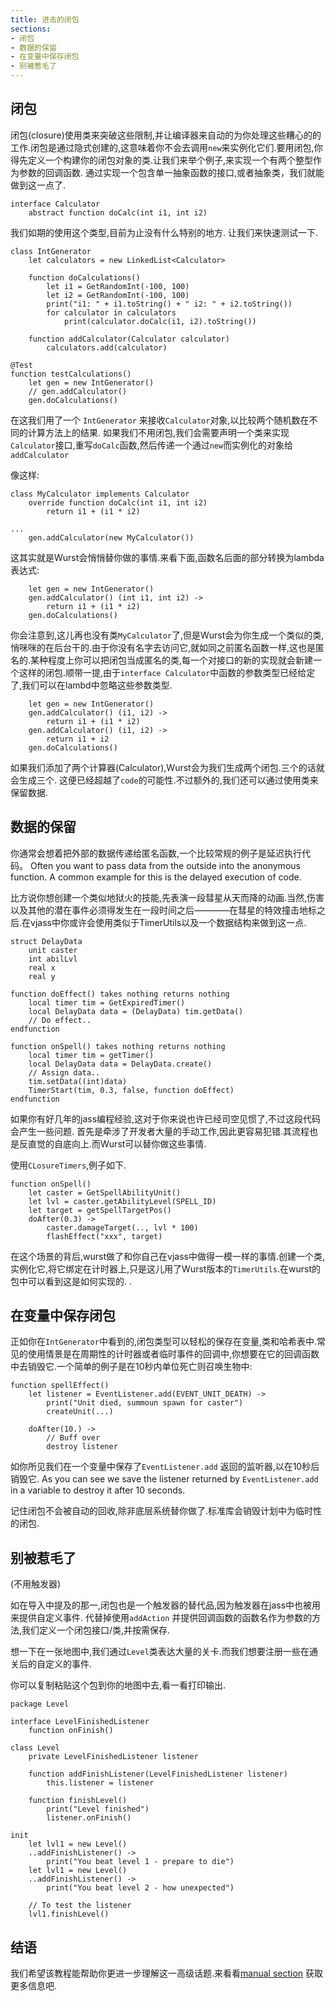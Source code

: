 ```yaml
---
title: 进击的闭包
sections:
- 闭包
- 数据的保留
- 在变量中保存闭包
- 别被惹毛了
---
```


## 闭包

闭包(closure)使用类来突破这些限制,并让编译器来自动的为你处理这些糟心的的工作.闭包是通过隐式创建的,这意味着你不会去调用`new`来实例化它们.要用闭包,你得先定义一个构建你的闭包对象的类.让我们来举个例子,来实现一个有两个整型作为参数的回调函数.
通过实现一个包含单一抽象函数的接口,或者抽象类，我们就能做到这一点了.


```wurst
interface Calculator
    abstract function doCalc(int i1, int i2)
```
我们如期的使用这个类型,目前为止没有什么特别的地方.
让我们来快速测试一下.


```wurst
class IntGenerator
    let calculators = new LinkedList<Calculator>

    function doCalculations()
        let i1 = GetRandomInt(-100, 100)
        let i2 = GetRandomInt(-100, 100)
        print("i1: " + i1.toString() + " i2: " + i2.toString())
        for calculator in calculators
            print(calculator.doCalc(i1, i2).toString())

    function addCalculator(Calculator calculator)
        calculators.add(calculator)

@Test
function testCalculations()
    let gen = new IntGenerator()
    // gen.addCalculator()
    gen.doCalculations()
```
在这我们用了一个 `IntGenerator` 来接收`Calculator`对象,以比较两个随机数在不同的计算方法上的结果.
如果我们不用闭包,我们会需要声明一个类来实现`Calculator`接口,重写`doCalc`函数,然后传递一个通过`new`而实例化的对象给 `addCalculator`

像这样:

```wurst
class MyCalculator implements Calculator
    override function doCalc(int i1, int i2)
        return i1 + (i1 * i2)

...
    gen.addCalculator(new MyCalculator())
```
这其实就是Wurst会悄悄替你做的事情.来看下面,函数名后面的部分转换为lambda表达式:

```wurst
    let gen = new IntGenerator()
    gen.addCalculator() (int i1, int i2) ->
        return i1 + (i1 * i2)
    gen.doCalculations()
```
你会注意到,这儿再也没有类`MyCalculator`了,但是Wurst会为你生成一个类似的类,悄咪咪的在后台干的.由于你没有名字去访问它,就如同之前匿名函数一样,这也是匿名的.某种程度上你可以把闭包当成匿名的类,每一个对接口的新的实现就会新建一个这样的闭包.顺带一提,由于`interface Calculator`中函数的参数类型已经给定了,我们可以在lambd中忽略这些参数类型.


```wurst
    let gen = new IntGenerator()
    gen.addCalculator() (i1, i2) ->
        return i1 + (i1 * i2)
    gen.addCalculator() (i1, i2) ->
        return i1 + i2
    gen.doCalculations()
```
如果我们添加了两个计算器(Calculator),Wurst会为我们生成两个闭包.三个的话就会生成三个.
这便已经超越了`code`的可能性.不过额外的,我们还可以通过使用类来保留数据.


## 数据的保留

你通常会想着把外部的数据传递给匿名函数,一个比较常规的例子是延迟执行代码。
Often you want to pass data from the outside into the anonymous function.
A common example for this is the delayed execution of code.

比方说你想创建一个类似地狱火的技能,先表演一段彗星从天而降的动画.当然,伤害以及其他的潜在事件必须得发生在一段时间之后————在彗星的特效撞击地标之后.在vjass中你或许会使用类似于TimerUtils以及一个数据结构来做到这一点.


```wurst
struct DelayData
    unit caster
    int abilLvl
    real x
    real y

function doEffect() takes nothing returns nothing
    local timer tim = GetExpiredTimer()
    local DelayData data = (DelayData) tim.getData()
    // Do effect..
endfunction

function onSpell() takes nothing returns nothing
    local timer tim = getTimer()
    local DelayData data = DelayData.create()
    // Assign data..
    tim.setData((int)data)
    TimerStart(tim, 0.3, false, function doEffect)
endfunction
```
如果你有好几年的jass编程经验,这对于你来说也许已经司空见惯了,不过这段代码会产生一些问题.
首先是牵涉了开发者大量的手动工作,因此更容易犯错.其流程也是反直觉的自底向上.而Wurst可以替你做这些事情.

使用`CLosureTimers`,例子如下.


```wurst
function onSpell()
    let caster = GetSpellAbilityUnit()
    let lvl = caster.getAbilityLevel(SPELL_ID)
    let target = getSpellTargetPos()
    doAfter(0.3) ->
        caster.damageTarget(.., lvl * 100)
        flashEffect("xxx", target)
```
在这个场景的背后,wurst做了和你自己在vjass中做得一模一样的事情.创建一个类,实例化它,将它绑定在计时器上,只是这儿用了Wurst版本的`TimerUtils`.在wurst的包中可以看到这是如何实现的.
.
## 在变量中保存闭包
正如你在`IntGenerator`中看到的,闭包类型可以轻松的保存在变量,类和哈希表中.常见的使用情景是在周期性的计时器或者临时事件的回调中,你想要在它的回调函数中去销毁它.一个简单的例子是在10秒内单位死亡则召唤生物中:


```wurst
function spellEffect()
    let listener = EventListener.add(EVENT_UNIT_DEATH) ->
        print("Unit died, summoun spawn for caster")
        createUnit(...)

    doAfter(10.) ->
        // Buff over
        destroy listener
```
如你所见我们在一个变量中保存了`EventListener.add` 返回的监听器,以在10秒后销毁它.
As you can see we save the listener returned by `EventListener.add` in a variable to destroy it after 10 seconds.

记住闭包不会被自动的回收,除非底层系统替你做了.标准库会销毁计划中为临时性的闭包.
## 别被惹毛了

(不用触发器)

如在导入中提及的那一,闭包也是一个触发器的替代品,因为触发器在jass中也被用来提供自定义事件.
代替掉使用`addAction` 并提供回调函数的函数名作为参数的方法,我们定义一个闭包接口/类,并按需保存.

想一下在一张地图中,我们通过`Level`类表达大量的关卡.而我们想要注册一些在通关后的自定义的事件.

你可以复制粘贴这个包到你的地图中去,看一看打印输出.

```wurst
package Level

interface LevelFinishedListener
	function onFinish()

class Level
	private LevelFinishedListener listener

	function addFinishListener(LevelFinishedListener listener)
		this.listener = listener

	function finishLevel()
		print("Level finished")
		listener.onFinish()

init
	let lvl1 = new Level()
	..addFinishListener() ->
		print("You beat level 1 - prepare to die")
	let lvl1 = new Level()
	..addFinishListener() ->
		print("You beat level 2 - how unexpected")

	// To test the listener
	lvl1.finishLevel()
```

## 结语

我们希望该教程能帮助你更进一步理解这一高级话题.来看看[manual section](https://wurstlang.org/manual.html#lambdas-and-closures) 获取更多信息吧.

